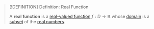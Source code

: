 >[!DEFINITION] Definition: Real Function
>
>A **real function** is a [real-valued function](../Real-Valued%20Function.md) $f: D \to \mathbb{R}$ whose [domain](../../Functions/index.md) is a [subset](../../../../Set%20Theory/Subset.md) of the [real numbers](../../../../Algebra/Fields/Real%20Numbers/The%20Field%20of%20the%20Real%20Numbers.md).
>
